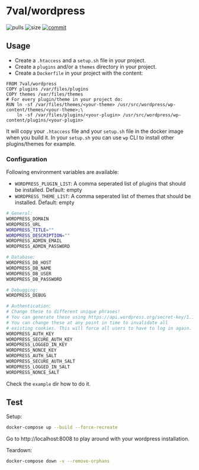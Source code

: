 # 7val/wordpress

![pulls](https://img.shields.io/docker/pulls/7val/wordpress.svg)
![size](https://images.microbadger.com/badges/image/7val/wordpress.svg)
[![commit](https://images.microbadger.com/badges/commit/7val/sloppy.svg)](https://microbadger.com/images/7val/wordpress)

## Usage

* Create a `.htaccess` and a `setup.sh` file in your project.
* Create a `plugins` and/or a `themes` directory in your project.
* Create a `Dockerfile` in your project with the content:

```
FROM 7val/wordpress
COPY plugins /var/files/plugins
COPY themes /var/files/themes
# For every plugin/theme in your project do:
RUN ln -sf /var/files/themes/<your-theme> /usr/src/wordpress/wp-content/themes/<your-theme>;\
    ln -sf /var/files/plugins/<your-plugin> /usr/src/wordpress/wp-content/plugins/<your-plugin>
```

It will copy your `.htaccess` file and your `setup.sh` file in the docker image
when you build it. In your `setup.sh` you can use `wp` CLI to install other plugins/themes for example.

### Configuration

Following environment variables are available:

* `WORDPRESS_PLUGIN_LIST`: A comma seperated list of plugins that should be
  installed. Default: empty
* `WORDPRESS_THEME_LIST`: A comma seperated list of themes that should be
  installed. Default: empty

```bash
# General:
WORDPRESS_DOMAIN
WORDPRESS_URL
WORDPRESS_TITLE=""
WORDPRESS_DESCRIPTION=""
WORDPRESS_ADMIN_EMAIL
WORDPRESS_ADMIN_PASSWORD

# Database:
WORDPRESS_DB_HOST
WORDPRESS_DB_NAME
WORDPRESS_DB_USER
WORDPRESS_DB_PASSWORD

# Debugging:
WORDPRESS_DEBUG

# Authentication:
# Change these to different unique phrases!
# You can generate these using https://api.wordpress.org/secret-key/1.1/salt/
# You can change these at any point in time to invalidate all
# existing cookies. This will force all users to have to log in again.
WORDPRESS_AUTH_KEY
WORDPRESS_SECURE_AUTH_KEY
WORDPRESS_LOGGED_IN_KEY
WORDPRESS_NONCE_KEY
WORDPRESS_AUTH_SALT
WORDPRESS_SECURE_AUTH_SALT
WORDPRESS_LOGGED_IN_SALT
WORDPRESS_NONCE_SALT

```

Check the `example` dir how to do it.

## Test

Setup:
```bash
docker-compose up --build --force-recreate
```

Go to http://localhost:8008 to play around with your wordpress installation.

Teardown:
```bash
docker-compose down -v --remove-orphans
```
